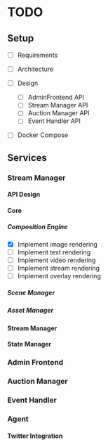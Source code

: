 # TODO

## Setup
- [ ] Requirements
- [ ] Architecture
- [ ] Design
    - [ ] AdminFrontend API
    - [ ] Stream Manager API
    - [ ] Auction Manager API
    - [ ] Event Handler API
- [ ] Docker Compose


## Services
### Stream Manager

#### API Design

#### Core
##### Composition Engine
- [x] Implement image rendering
- [ ] Implement text rendering
- [ ] Implement video rendering
- [ ] Implement stream rendering
- [ ] Implement overlay rendering

##### Scene Manager

##### Asset Manager

#### Stream Manager

#### State Manager


### Admin Frontend

### Auction Manager

### Event Handler

### Agent

#### Twitter Integration
